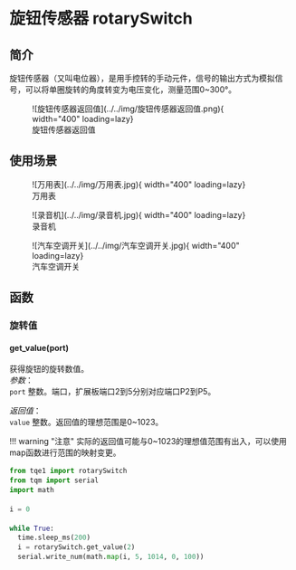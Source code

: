 # 旋钮传感器 rotarySwitch

## 简介

旋钮传感器（又叫电位器），是用手控转的手动元件，信号的输出方式为模拟信号，可以将单圈旋转的角度转变为电压变化，测量范围0~300°。

<figure markdown>
  ![旋钮传感器返回值](../../img/旋钮传感器返回值.png){ width="400" loading=lazy}
  <figcaption>旋钮传感器返回值</figcaption>
</figure>

## 使用场景
<figure markdown>
  ![万用表](../../img/万用表.jpg){ width="400" loading=lazy}
  <figcaption>万用表</figcaption>
</figure>
<figure markdown>
  ![录音机](../../img/录音机.jpg){ width="400" loading=lazy}
  <figcaption>录音机</figcaption>
</figure>
<figure markdown>
  ![汽车空调开关](../../img/汽车空调开关.jpg){ width="400" loading=lazy}
  <figcaption>汽车空调开关</figcaption>
</figure>

## 函数

### 旋转值

#### get_value(port)

获得旋钮的旋转数值。<br>
*参数*：<br>
`port` 整数。端口，扩展板端口2到5分别对应端口P2到P5。</br>

*返回值*：<br>
`value` 整数。返回值的理想范围是0~1023。

!!! warning "注意"
    实际的返回值可能与0~1023的理想值范围有出入，可以使用map函数进行范围的映射变更。

```py title="rotarySwitch.py" linenums="1" hl_lines="1 9"
from tqe1 import rotarySwitch
from tqm import serial
import math

i = 0

while True:
  time.sleep_ms(200)
  i = rotarySwitch.get_value(2)
  serial.write_num(math.map(i, 5, 1014, 0, 100))

```
